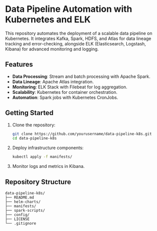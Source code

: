 # Data Pipeline Automation with Kubernetes and ELK

This repository automates the deployment of a scalable data pipeline on Kubernetes. It integrates Kafka, Spark, HDFS, and Atlas for data lineage tracking and error-checking, alongside ELK (Elasticsearch, Logstash, Kibana) for advanced monitoring and logging.

## Features
- **Data Processing**: Stream and batch processing with Apache Spark.
- **Data Lineage**: Apache Atlas integration.
- **Monitoring**: ELK Stack with Filebeat for log aggregation.
- **Scalability**: Kubernetes for container orchestration.
- **Automation**: Spark jobs with Kubernetes CronJobs.

## Getting Started
1. Clone the repository:
   ```bash
   git clone https://github.com/yourusername/data-pipeline-k8s.git
   cd data-pipeline-k8s
   ```

2. Deploy infrastructure components:
   ```bash
   kubectl apply -f manifests/
   ```

3. Monitor logs and metrics in Kibana.

## Repository Structure
```
data-pipeline-k8s/
├── README.md
├── helm-charts/
├── manifests/
├── spark-scripts/
├── config/
├── LICENSE
└── .gitignore
```

